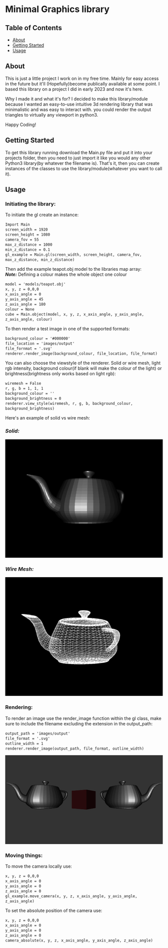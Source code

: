 
# Minimal Graphics library

## Table of Contents

+ [About](#about)
+ [Getting Started](#getting_started)
+ [Usage](#usage)

## <a name = "about">About</a>

 This is just a little project I work on
 in my free time. Mainly for easy access
 in the future but it'll (Hopefully)become
 publically available at some point. I
 based this library on a project I did
 in early 2023 and now it's here.

 Why I made it and what it's for?
 I decided to make this library/module
 because I wanted an easy-to-use
 intuitive 3d rendering library that
 was minimalistic and was easy to
 interact with. you could render the
 output triangles to virtually any
 viewport in python3.

 Happy Coding!

## <a name = "getting_started">Getting Started</a>

To get this library running download the Main.py file and put it into your projects folder, then you need to just import it like you would any other Python3 library(by whatever the filename is). That's it, then you can create instances of the classes to use the library/module(whatever you want to call it).

## <a name = "usage">Usage</a>

### Initiating the library:

To initiate the gl create an instance:

```
Import Main  
screen_width = 1920  
screen_height = 1080  
camera_fov = 55 
max_z_distance = 1000  
min_z_distance = 0.1  
gl_example = Main.gl(screen_width, screen_height, camera_fov, max_z_distance, min_z_distance)
```

Then add the example teapot.obj model to the libraries map array:  
***Note:*** Defining a colour makes the whole object one colour

```
model = 'models/teapot.obj'  
x, y, z = 0,0,0  
x_axis_angle = 0  
y_axis_angle = 45  
z_axis_angle = 180  
colour = None  
cube = Main.object(model, x, y, z, x_axis_angle, y_axis_angle, z_axis_angle, colour)  
```
To then render a test image in one of the supported formats:
```  
background_colour = '#000000'  
file_location = 'images/output'  
file_fornmat = '.svg'  
renderer.render_image(background_colour, file_location, file_format)  
```

You can also choose the viewstyle of the renderer. Solid or wire mesh, light rgb intensity, background colour(if blank will make the colour of the light) or brightness(brightness only works based on light rgb):

```
wiremesh = False
r, g, b = 1, 1, 1
background_colour = ''
background_brightness = 0
renderer.view_style(wiremesh, r, g, b, background_colour, background_brightness)
```

Here's an example of solid vs wire mesh:  
### *Solid:*
![Shaded Utah Teapot](images/shaded_utah_teapot.png)
### *Wire Mesh:*
![Wire Mesh Utah Teapot](images/wiremesh_utah_teapot.png)

### Rendering:
To render an image use the render_image function within the gl class, make sure to include the filename excluding the extension in the output_path:  
```  
output_path = 'images/output'
file_format = '.svg'
outline_width = 1
renderer.render_image(output_path, file_format, outline_width)
```  
![Simple scene rendered to the .svg format](images/output.svg)

### Moving things:

To move the camera locally use:

```
x, y, z = 0,0,0  
x_axis_angle = 0   
y_axis_angle = 0  
z_axis_angle = 0  
gl_example.move_camera(x, y, z, x_axis_angle, y_axis_angle, z_axis_angle)  
```

To set the absolute position of the camera use:

```
x, y, z = 0,0,0  
x_axis_angle = 0   
y_axis_angle = 0  
z_axis_angle = 0  
camera_absolute(x, y, z, x_axis_angle, y_axis_angle, z_axis_angle)  
```
